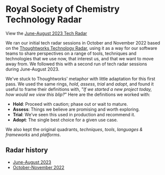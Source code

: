 # Royal Society of Chemistry Technology Radar
View the [June-August 2023 Tech Radar](https://radar.thoughtworks.com/?sheetId=https%3A%2F%2Froyal-society-of-chemistry.github.io%2Ftech-radar%2F2023-08.csv)

We ran our initial tech radar sessions in October and November 2022 based on the [Thoughtworks Technology Radar](https://www.thoughtworks.com/radar), using it as a way for our software teams to share perspectives on a range of tools, techniques and technologies that we use now, that interest us, and that we want to move away from. We followed this with a second run of tech radar sessions during June-August 2023.

We've stuck to Thoughtworks' metaphor with little adaptation for this first pass. We used the same rings, _hold_, _assess_, _trial_ and _adopt_, and found it useful to frame their definitions with, "_If we started a new project today, how would we view this blip?_" Here are the definitions we worked with:

* **Hold**: Proceed with caution; phase out or wait to mature.
* **Assess**: Things we believe are promising and worth exploring.
* **Trial**: We’ve seen this used in production and recommend it.
* **Adopt**: The single best choice for a given use case.

We also kept the original quadrants, _techniques_, _tools_, _languages & frameworks_ and _platforms_.

## Radar history

* [June-August 2023](https://radar.thoughtworks.com/?sheetId=https%3A%2F%2Froyal-society-of-chemistry.github.io%2Ftech-radar%2F2023-08.csv)
* [October-November 2022](https://radar.thoughtworks.com/?sheetId=https%3A%2F%2Froyal-society-of-chemistry.github.io%2Ftech-radar%2F2022-11.csv)

